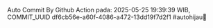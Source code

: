 Auto Commit By Github Action pada: 2025-05-25 19:39:39 WIB, COMMIT_UUID df6cb56e-a60f-4086-a472-13dd19f7d2f1 #autohijau🗿
